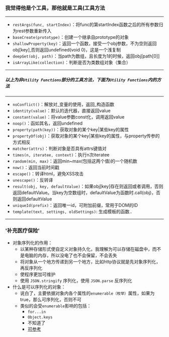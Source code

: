 ### 我觉得他是个工具，那他就是工具(工具方法

-------

- ```restArgs(func, startIndex)```：将func的第startIndex函数之后的所有参数归为rest参数重新传入
- ```baseCreate(prototype)```：创建一个继承自prototype的对象
- ```shallowProperty(key)```：返回一个函数，接受一个obj参数，不为空则返回obj[key],否则返回undefined(void 0)，这是一个浅复制
- ```deepGet(obj, path)```：当path为数组，且长度为1的时候，返回obj[path[0]]
- ```isArrayLike(collection)```：判断是否为类数组对象（集合）

------
##### 以上为非```Utility Functions```部分的工具方法，下面为```Utility Functions```内的方法
-------

- ```noConflict()```：解放对_变量的使用，返回_构造函数
- ```identity(value)```：默认的迭代器，直接返回value
- ```constant(value)```：将value参数const化，调用返回value
- ```noop()```：函如其名，返回undefined
- ```property(path(key))```：获取对象的某个key|某些key的属性
- ```propertyOf(obj)```：获取对象的某个key|某些key的属性，与property传参的方式相反
- ```matcher(attrs)```：判断对象是否具有attrs键值对
- ```times(n, iteratee, context)```：执行n次iteratee
- ```random(min, max)```：返回min~max(包括这两个值)的一个随机数
- ```now()```：返回当前时间戳
- ```escape()```：转译html，避免XSS攻击
- ```unescape()```：反转译
- ```result(obj, key, defaultValue)```：如果obj[key]存在则返回或者调用，否则返回defaultValue。当key为空数组时，defaultValue为函数时.call(obj)，否则返回defaultValue
- ```uniqueId(prefix)```：返回唯一id，可附加前缀，常用于DOM的ID
- ```template(text, settings, oldSettings)```: 生成模板的函数..




----------

### '补充医疗保险'

- 对象序列化的作用：
    + 以某种存储形式使自定义对象持久化，我理解为可以存储在磁盘中，而不是电脑的内存，所以没电了也不会保留，不会丢失
    + 将对象从一个地方传递到另一个地方，比如http协议就是先对象序列化，再反序列化
    + 使程序更加可维护
    + 使用 ```JSON.stringify``` 序列化，使用 ```JSON.parse``` 反序列化
- 什么是可以序列化的对象：
    + 说白了，主要依据对象内各个属性的```enumerable（枚举）```属性，如果为true，那么可序列化，否则不可
    + 类似的会受```enumerable```影响的包括：
        * ```for...in```
        * ```Object.keys```
        * 不知道了
        * [可参考](https://blog.gaoqixhb.com/p/5593f72f69112b794b3f0c14)

